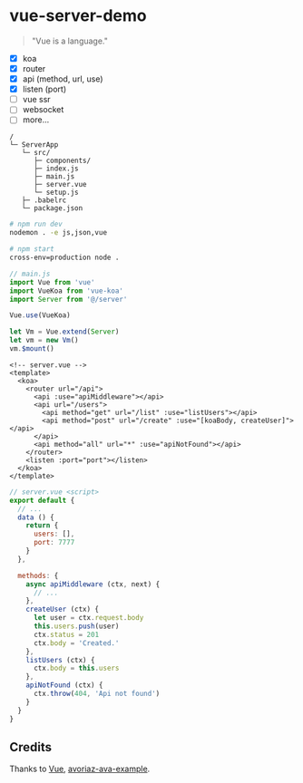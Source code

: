 # vue-server-demo

> "Vue is a language."

- [x] koa
- [x] router
- [x] api (method, url, use)
- [x] listen (port)
- [ ] vue ssr
- [ ] websocket
- [ ] more...

```plain
/
└─ ServerApp
   └─ src/
      ├─ components/
      ├─ index.js
      ├─ main.js
      ├─ server.vue
      └─ setup.js
   ├─ .babelrc
   └─ package.json
```

```sh
# npm run dev
nodemon . -e js,json,vue

# npm start
cross-env=production node .
```

```js
// main.js
import Vue from 'vue'
import VueKoa from 'vue-koa'
import Server from '@/server'

Vue.use(VueKoa)

let Vm = Vue.extend(Server)
let vm = new Vm()
vm.$mount()
```

```vue
<!-- server.vue -->
<template>
  <koa>
    <router url="/api">
      <api :use="apiMiddleware"></api>
      <api url="/users">
        <api method="get" url="/list" :use="listUsers"></api>
        <api method="post" url="/create" :use="[koaBody, createUser]"></api>
      </api>
      <api method="all" url="*" :use="apiNotFound"></api>
    </router>
    <listen :port="port"></listen>
  </koa>
</template>
```

```js
// server.vue <script>
export default {
  // ...
  data () {
    return {
      users: [],
      port: 7777
    }
  },

  methods: {
    async apiMiddleware (ctx, next) {
      // ...
    },
    createUser (ctx) {
      let user = ctx.request.body
      this.users.push(user)
      ctx.status = 201
      ctx.body = 'Created.'
    },
    listUsers (ctx) {
      ctx.body = this.users
    },
    apiNotFound (ctx) {
      ctx.throw(404, 'Api not found')
    }
  }
}
```

## Credits

Thanks to [Vue](https://github.com/vuejs/vue), [avoriaz-ava-example](https://github.com/eddyerburgh/avoriaz-ava-example).
